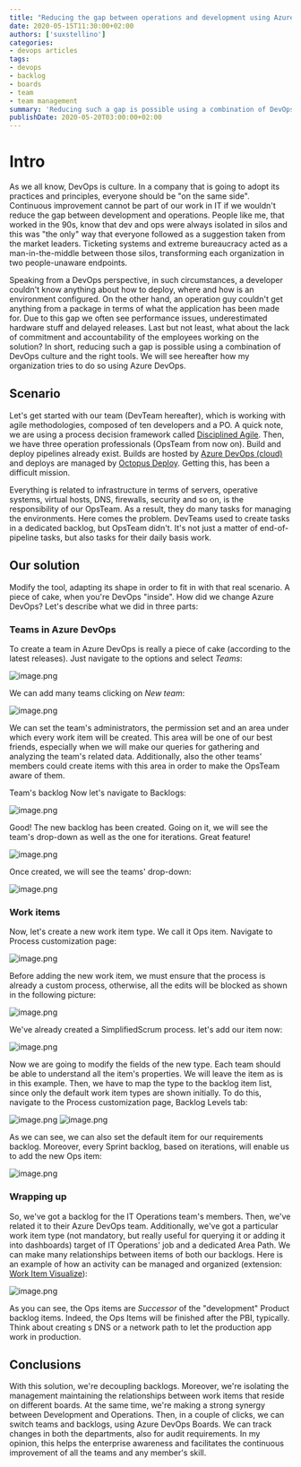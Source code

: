 ```yaml
---
title: "Reducing the gap between operations and development using Azure DevOps"
date: 2020-05-15T11:30:00+02:00
authors: ['suxstellino']
categories:
- devops articles
tags:
- devops
- backlog
- boards
- team
- team management
summary: 'Reducing such a gap is possible using a combination of DevOps culture and the right tools. We will see how my organization tries to do so using Azure DevOps.'
publishDate: 2020-05-20T03:00:00+02:00
---
```


# Intro

As we all know, DevOps is culture. In a company that is going to adopt its practices and principles, everyone should be "on the same side". Continuous improvement cannot be part of our work in IT if we wouldn't reduce the gap between development and operations. People like me, that worked in the 90s, know that dev and ops were always isolated in silos and this was "the only" way that everyone followed as a suggestion taken from the market leaders. Ticketing systems and extreme bureaucracy acted as a man-in-the-middle between those silos, transforming each organization in two people-unaware endpoints.

Speaking from a DevOps perspective, in such circumstances, a developer couldn't know anything about how to deploy, where and how is an environment configured. On the other hand, an operation guy couldn't get anything from a package in terms of what the application has been made for. Due to this gap we often see performance issues, underestimated hardware stuff and delayed releases. Last but not least, what about the lack of commitment and accountability of the employees working on the solution? In short, reducing such a gap is possible using a combination of DevOps culture and the right tools. We will see hereafter how my organization tries to do so using Azure DevOps.

## Scenario

Let's get started with our team (DevTeam hereafter), which is working with agile methodologies, composed of ten developers and a PO. A quick note, we are using a process decision framework called [Disciplined Agile](https://www.disciplinedagileconsortium.org). Then, we have three operation professionals (OpsTeam from now on). Build and deploy pipelines already exist. Builds are hosted by [Azure DevOps (cloud)](https://azure.microsoft.com/it-it/services/devops/) and deploys are managed by [Octopus Deploy](https://octopus.com/). Getting this, has been a difficult mission.

Everything is related to infrastructure in terms of servers, operative systems, virtual hosts, DNS, firewalls, security and so on, is the responsibility of our OpsTeam. As a result, they do many tasks for managing the environments. Here comes the problem. DevTeams used to create tasks in a dedicated backlog, but OpsTeam didn't. It's not just a matter of end-of-pipeline tasks, but also tasks for their daily basis work.

## Our solution

Modify the tool, adapting its shape in order to fit in with that real scenario. A piece of cake, when you're DevOps "inside". How did we change Azure DevOps? Let's describe what we did in three parts:

### Teams in Azure DevOps

To create a team in Azure DevOps is really a piece of cake (according to the latest releases). Just navigate to the options and select _Teams_:

![image.png](post01-01-team-on-azuredevops.png)

We can add many teams clicking on _New team_:

![image.png](post01-02-new-team.png)

We can set the team's administrators, the permission set and an area under which every work item will be created. This area will be one of our best friends, especially when we will make our queries for gathering and analyzing the team's related data. Additionally, also the other teams' members could create items with this area in order to make the OpsTeam aware of them.

Team's backlog
Now let's navigate to Backlogs:

![image.png](post01-03-backlogs.png)

Good! The new backlog has been created. Going on it, we will see the team's drop-down as well as the one for iterations. Great feature!

![image.png](post01-04-sprints.png)

Once created, we will see the teams' drop-down:

![image.png](post01-05-team-switch.png)

### Work items

Now, let's create a new work item type. We call it Ops item. Navigate to Process customization page:

![image.png](post01-06-process.png)

Before adding the new work item, we must ensure that the process is already a custom process, otherwise, all the edits will be blocked as shown in the following picture:

![image.png](post01-07-process-custom.png)

We've already created a SimplifiedScrum process. let's add our item now:

![image.png](post01-07-workitemtype.png)

Now we are going to modify the fields of the new type. Each team should be able to understand all the item's properties. We will leave the item as is in this example. Then, we have to map the type to the backlog item list, since only the default work item types are shown initially. To do this, navigate to the Process customization page, Backlog Levels tab:

![image.png](post01-08-process-add-workitemtype-1.png)
![image.png](post01-09-process-add-workitemtype-2.png)

As we can see, we can also set the default item for our requirements backlog. Moreover, every Sprint backlog, based on iterations, will enable us to add the new Ops item:

![image.png](post01-10-new-workitem.png)

### Wrapping up

So, we've got a backlog for the IT Operations team's members. Then, we've related it to their Azure DevOps team. Additionally, we've got a particular work item type (not mandatory, but really useful for querying it or adding it into dashboards) target of IT Operations' job and a dedicated Area Path. We can make many relationships between items of both our backlogs. Here is an example of how an activity can be managed and organized (extension: [Work Item Visualize](https://marketplace.visualstudio.com/items?itemName=ms-devlabs.WorkItemVisualization)):

![image.png](post01-11-workitem-visualize.png)

As you can see, the Ops items are _Successor_ of the "development" Product backlog items. Indeed, the Ops Items will be finished after the PBI, typically. Think about creating s DNS or a network path to let the production app work in production.

## Conclusions

With this solution, we're decoupling backlogs. Moreover, we're isolating the management maintaining the relationships between work items that reside on different boards. At the same time, we're making a strong synergy between Development and Operations.
Then, in a couple of clicks, we can switch teams and backlogs, using Azure DevOps Boards. We can track changes in both the departments, also for audit requirements. In my opinion, this helps the enterprise awareness and facilitates the continuous improvement of all the teams and any member's skill.
